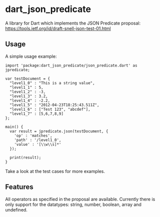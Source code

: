 # dart_json_predicate

A library for Dart which implements the JSON Predicate proposal: https://tools.ietf.org/id/draft-snell-json-test-01.html
## Usage

A simple usage example:

    import 'package:dart_json_predicate/json_predicate.dart' as jpredicate;

    var testDocument = {
      "level1_0" : "This is a string value",
      "level1_1" : 5,
      "level1_2" : -3,
      "level1_3" : 3.2,
      "level1_4" : -2.2,
      "level1_5" : "2012-04-23T18:25:43.511Z",
      "level1_6" : ["Test 123", "abcdef"],
      "level1_7" : [5,6,7,8,9]
    };

    main() {
      var result = jpredicate.json(testDocument, {
        'op' : 'matches',
        'path' : '/level1_0',
        'value' : '[\\w\\s]*'
      });
    
      print(result);
    }

Take a look at the test cases for more examples.

## Features
All operators as specified in the proposal are available.
Currently there is only support for the datatypes: string, number, boolean, array and undefined.

